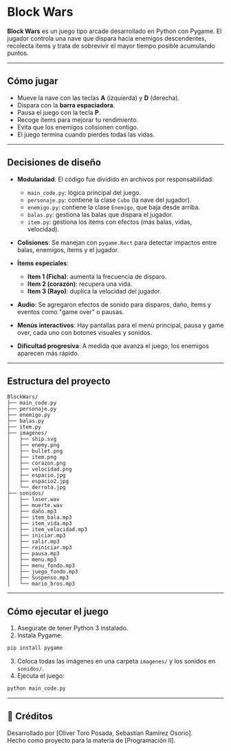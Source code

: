 
# Block Wars

**Block Wars** es un juego tipo arcade desarrollado en Python con Pygame. El jugador controla una nave que dispara hacia enemigos descendentes, recolecta ítems y trata de sobrevivir el mayor tiempo posible acumulando puntos.

---

##  Cómo jugar

- Mueve la nave con las teclas **A** (izquierda) y **D** (derecha).
- Dispara con la **barra espaciadora**.
- Pausa el juego con la tecla **P**.
- Recoge ítems para mejorar tu rendimiento.
- Evita que los enemigos colisionen contigo.
- El juego termina cuando pierdes todas las vidas.

---

##  Decisiones de diseño

- **Modularidad**: El código fue dividido en archivos por responsabilidad:
  - `main_code.py`: lógica principal del juego.
  - `personaje.py`: contiene la clase `Cubo` (la nave del jugador).
  - `enemigo.py`: contiene la clase `Enemigo`, que baja desde arriba.
  - `balas.py`: gestiona las balas que dispara el jugador.
  - `item.py`: gestiona los ítems con efectos (más balas, vidas, velocidad).

- **Colisiones**: Se manejan con `pygame.Rect` para detectar impactos entre balas, enemigos, ítems y el jugador.

- **Ítems especiales**:
  - **Item 1 (Ficha)**: aumenta la frecuencia de disparo.
  - **Item 2 (corazón)**: recupera una vida.
  - **Item 3 (Rayo)**: duplica la velocidad del jugador.

- **Audio**: Se agregaron efectos de sonido para disparos, daño, ítems y eventos como "game over" o pausas.

- **Menús interactivos**: Hay pantallas para el menú principal, pausa y game over, cada uno con botones visuales y sonidos.

- **Dificultad progresiva**: A medida que avanza el juego, los enemigos aparecen más rápido.

---

## Estructura del proyecto

```
BlockWars/
├── main_code.py
├── personaje.py
├── enemigo.py
├── balas.py
├── item.py
├── imagenes/
│   ├── ship.svg
│   ├── enemy.png
│   ├── bullet.png
│   ├── item.png
│   ├── corazon.png
│   ├── velocidad.png
│   ├── espacio.jpg
│   ├── espacio2.jpg
│   └── derrota.jpg
├── sonidos/
│   ├── laser.wav
│   ├── muerte.wav
│   ├── daño.mp3
│   ├── item_bala.mp3
│   ├── item_vida.mp3
│   ├── item_velocidad.mp3
│   ├── iniciar.mp3
│   ├── salir.mp3
│   ├── reiniciar.mp3
│   ├── pausa.mp3
│   ├── menu.mp3
│   ├── menu_fondo.mp3
│   ├── juego_fondo.mp3
│   ├── Suspenso.mp3
│   └── mario_bros.mp3
```

---

## Cómo ejecutar el juego

1. Asegúrate de tener Python 3 instalado.
2. Instala Pygame:

```bash
pip install pygame
```

3. Coloca todas las imágenes en una carpeta `imagenes/` y los sonidos en `sonidos/`.
4. Ejecuta el juego:

```bash
python main_code.py
```

---

## 🎨 Créditos

Desarrollado por [Oliver Toro Posada, Sebastían Ramírez Osorio].  
Hecho como proyecto para la materia de [Programación II].
